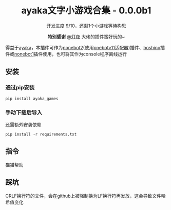 <div align="center">

# ayaka文字小游戏合集 - 0.0.0b1

开发进度 9/10，还剩1个小游戏等待构思

**特别感谢**  [@灯夜](https://github.com/lunexnocty/Meiri) 大佬的插件蛮好玩的~

</div>

得益于[ayaka](https://github.com/bridgeL/ayaka)，本插件可作为[nonebot2](https://github.com/nonebot/nonebot2)(使用[onebotv11](https://github.com/nonebot/adapter-onebot)适配器)插件、[hoshino](https://github.com/Ice-Cirno/HoshinoBot)插件或[nonebot1](https://github.com/nonebot/nonebot)插件使用，也可将其作为console程序离线运行

## 安装

### 通过pip安装

```
pip install ayaka_games
```

### 手动下载后导入

还需额外安装依赖

```
pip install -r requirements.txt
```

## 指令

猫猫帮助

## 踩坑

CRLF换行符的文件，会在github上被强制换为LF换行符再发放，这会导致文件哈希值变化
